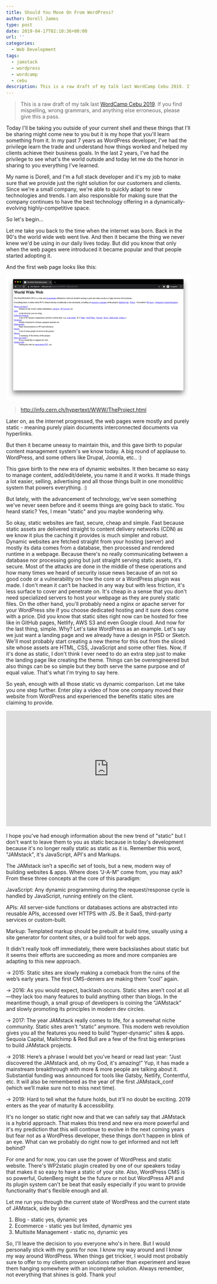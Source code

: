```yaml
---
title: Should You Move On From WordPress?
author: Dorell James
type: post
date: 2019-04-17T02:10:36+00:00
url: ''
categories:
  - Web Development
tags:
  - jamstack
  - wordpress
  - wordcamp
  - cebu
description: This is a raw draft of my talk last WordCamp Cebu 2019. If you find mispelling, wrong grammars, and anything else erroneous, please give it a pass.
---
```


> This is a raw draft of my talk last [WordCamp Cebu 2019](https://cebu.wordcamp.org/2019/speaker/dorell-james-galang/). If you find mispelling, wrong grammars, and anything else erroneous, please give this a pass.

Today I'll be taking you outside of your current shell and these things that I'll be sharing might come new to you but it is my hope that you'll learn something from it. In my past 7 years as WordPress developer, I've had the privilege learn the trade and understand how things worked and helped my clients achieve their business goals. In the last 2 years, I've had the privilege to see what's the world outside and today let me do the honor in sharing to you everything I've learned.

My name is Dorell, and I'm a full stack developer and it's my job to make sure that we provide just the right solution for our customers and clients. Since we're a small company, we're able to quickly adapt to new technologies and trends. I am also responsible for making sure that the company continues to have the best technology offering in a dynamically-evolving highly-competitive space.

So let's begin...

Let me take you back to the time when the internet was born. Back in the 90's the world wide web went live. And then it became the thing we never knew we'd be using in our daily lives today. But did you know that only when the web pages were introduced it became popular and that people started adopting it.

And the first web page looks like this:

![First Webpage](./first-webpage.png)

> http://info.cern.ch/hypertext/WWW/TheProject.html

Later on, as the internet progressed, the web pages were mostly and purely static - meaning purely plain documents interconnected documents via hyperlinks.

But then it became uneasy to maintain this, and this gave birth to popular content management system's we know today. A big round of applause to. WordPress, and some others like Drupal, Joomla, etc.. :)

This gave birth to the new era of dynamic websites. It then became so easy to manage content, add/edit/delete, you name it and it works. It made things a lot easier, selling, advertising and all those things built in one monolithic system that powers everything. :)

But lately, with the advancement of technology, we've seen something we've never seen before and it seems things are going back to static. You heard static? Yes, I mean "static" and you maybe wondering why.

So okay, static websites are fast, secure, cheap and simple. Fast because static assets are delivered straight to content delivery networks (CDN) as we know it plus the caching it provides is much simpler and robust. Dynamic websites are fetched straight from your hosting (server) and mostly its data comes from a database, then processed and rendered runtime in a webpage. Because there's no really communicating between a database nor processing going but just straight serving static assets, it's secure. Most of the attacks are done in the middle of these operations and how many times we heard of security issue news because of an not so good code or a vulnerability on how the core or a WordPress plugin was made. I don't mean it can't be hacked in any way but with less friction, it's less surface to cover and penetrate on. It's cheap in a sense that you don't need specialized servers to host your webpage as they are purely static files. On the other hand, you'll probably need a nginx or apache server for your WordPress site if you choose dedicated hosting and it sure does come with a price. Did you know that static sites right now can be hosted for free like in GitHub pages, Netlify, AWS S3 and even Google cloud. And now for the last thing, simple. Why? Let's take WordPress as an example. Let's say we just want a landing page and we already have a design in PSD or Sketch. We'll most probably start creating a new theme for this out from the sliced site whose assets are HTML, CSS, JavaScript and some other files. Now, if it's done as static, I don't think I ever need to do an extra step just to make the landing page like creating the theme. Things can be overengineered but also things can be so simple but they both serve the same purpose and of equal value. That's what I'm trying to say here.

So yeah, enough with all those static vs dynamic comparison. Let me take you one step further. Enter play a video of how one company moved their website from WordPress and experienced the benefits static sites are claiming to provide.

<div class="container">
  <iframe class="responsive-iframe" width="560" height="315" src="https://www.youtube.com/embed/rB4Cl5LSe2c" frameborder="0" allow="accelerometer; autoplay; clipboard-write; encrypted-media; gyroscope; picture-in-picture" allowfullscreen></iframe>
</div>

I hope you've had enough information about the new trend of "static" but I don't want to leave them to you as static because in today's development because it's no longer really static as static as it is. Remember this word, "JAMstack", it's JavaScript, API's and Markups.

The JAMstack isn’t a specific set of tools, but a new, modern way of building websites & apps. Where does “J-A-M” come from, you may ask? From these three concepts at the core of this paradigm:

JavaScript: Any dynamic programming during the request/response cycle is handled by JavaScript, running entirely on the client.

APIs: All server-side functions or databases actions are abstracted into reusable APIs, accessed over HTTPS with JS. Be it SaaS, third-party services or custom-built.

Markup: Templated markup should be prebuilt at build time, usually using a site generator for content sites, or a build tool for web apps.

It didn't really took off immediately, there were backslashes about static but it seems their efforts are succeeding as more and more companies are adapting to this new approach.

→ 2015: Static sites are slowly making a comeback from the ruins of the web’s early years. The first CMS-deniers are making them “cool” again.

→ 2016: As you would expect, backlash occurs. Static sites aren’t cool at all—they lack too many features to build anything other than blogs. In the meantime though, a small group of developers is coining the “JAMstack” and slowly promoting its principles in modern dev circles.

→ 2017: The year JAMstack really comes to life, for a somewhat niche community. Static sites aren't “static” anymore. This modern web revolution gives you all the features you need to build “hyper-dynamic” sites & apps. Sequoia Capital, Mailchimp & Red Bull are a few of the first big enterprises to build JAMstack projects.

→ 2018: Here’s a phrase I would bet you’ve heard or read last year: “Just discovered the JAMstack and, oh my God, it's amazing!” Yup, it has made a mainstream breakthrough with more & more people are talking about it. Substantial funding was announced for tools like Gatsby, Netlify, Contentful, etc. It will also be remembered as the year of the first JAMstack_conf (which we’ll make sure not to miss next time).

→ 2019: Hard to tell what the future holds, but it’ll no doubt be exciting. 2019 enters as the year of maturity & accessibility.

It's no longer so static right now and that we can safely say that JAMstack is a hybrid approach. That makes this trend and new era more powerful and it's my prediction that this will continue to evolve in the next coming years but fear not as a WordPress developer, these things don't happen in blink of an eye. What can we probably do right now to get informed and not left behind?

For one and for now, you can use the power of WordPress and static website. There's WP2static plugin created by one of our speakers today that makes it so easy to have a static of your site. Also, WordPress CMS is so powerful, GutenBerg might be the future or not but WordPress API and its plugin system can't be beat that easily especially if you want to provide functionality that's flexible enough and all.

Let me run you through the current state of WordPress and the current state of JAMstack, side by side:

1. Blog - static yes, dynamic yes
2. Ecommerce - static yes but limited, dynamic yes
3. Multisite Management - static no, dynamic yes

So, I'll leave the decision to you everyone who's in here. But I would personally stick with my guns for now. I know my way around and I know my way around WordPress. When things get trickier, I would most probably sure to offer to my clients proven solutions rather than experiment and leave them hanging somewhere with an incomplete solution. Always remember, not everything that shines is gold. Thank you!
